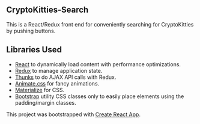## CryptoKitties-Search
This is a React/Redux front end for conveniently searching for CryptoKitties by pushing buttons.

## Libraries Used

- [React](https://reactjs.org/) to dynamically load content with performance optimizations.
- [Redux](https://redux.js.org/) to manage application state.
- [Thunks](https://github.com/gaearon/redux-thunk) to do AJAX API calls with Redux.
- [Animate.css](https://daneden.github.io/animate.css/) for fancy animations.
- [Materialize](http://materializecss.com/) for CSS.
- [Bootstrap](https://getbootstrap.com/) utility CSS classes only to easily place elements using the padding/margin classes.

This project was bootstrapped with [Create React App](https://github.com/facebookincubator/create-react-app).
